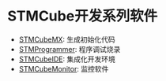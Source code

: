# STMCube开发系列软件

- [STMCubeMX](MX): 生成初始化代码
- [STMProgrammer](Programmer): 程序调试烧录
- [STMCubeIDE](IDE): 集成化开发环境
- [STMCubeMonitor](../../../OTHER/delay.md): 监控软件